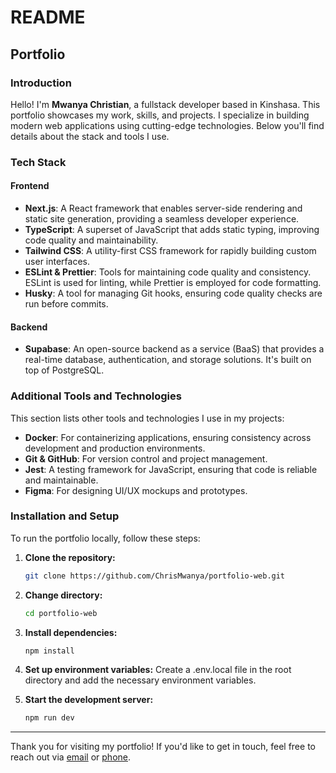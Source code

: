 # README

## Portfolio

### Introduction

Hello! I'm **Mwanya Christian**, a fullstack developer based in Kinshasa. This portfolio showcases my work, skills, and projects. I specialize in building modern web applications using cutting-edge technologies. Below you'll find details about the stack and tools I use.

### Tech Stack

#### Frontend

- **Next.js**: A React framework that enables server-side rendering and static site generation, providing a seamless developer experience.
- **TypeScript**: A superset of JavaScript that adds static typing, improving code quality and maintainability.
- **Tailwind CSS**: A utility-first CSS framework for rapidly building custom user interfaces.
- **ESLint & Prettier**: Tools for maintaining code quality and consistency. ESLint is used for linting, while Prettier is employed for code formatting.
- **Husky**: A tool for managing Git hooks, ensuring code quality checks are run before commits.

#### Backend

- **Supabase**: An open-source backend as a service (BaaS) that provides a real-time database, authentication, and storage solutions. It's built on top of PostgreSQL.

### Additional Tools and Technologies

This section lists other tools and technologies I use in my projects:

- **Docker**: For containerizing applications, ensuring consistency across development and production environments.
- **Git & GitHub**: For version control and project management.
- **Jest**: A testing framework for JavaScript, ensuring that code is reliable and maintainable.
- **Figma**: For designing UI/UX mockups and prototypes.

### Installation and Setup

To run the portfolio locally, follow these steps:

1. **Clone the repository:**

   ```bash
   git clone https://github.com/ChrisMwanya/portfolio-web.git

2. **Change directory:**

   ```bash
   cd portfolio-web

3. **Install dependencies:**

   ```bash
   npm install

4. **Set up environment variables:**
Create a .env.local file in the root directory and add the necessary environment variables.

5. **Start the development server:**

   ```bash
   npm run dev

----
Thank you for visiting my portfolio! If you'd like to get in touch, feel free to reach out via [email](mailto:cmwanya@gmail.com) or [phone](tel:+243906920283).
